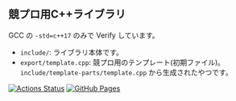 ## 競プロ用C++ライブラリ

GCC の `-std=c++17` のみで Verify しています。

- `include/`: ライブラリ本体です。
- `export/template.cpp`: 競プロ用のテンプレート(初期ファイル)。`include/template-parts/template.cpp` から生成されたやつです。

[![Actions Status](https://github.com/arumakan1727/Kyopro-Cpplib/workflows/verify/badge.svg)](https://github.com/arumakan1727/Kyopro-Cpplib/actions)
[![GitHub Pages](https://img.shields.io/static/v1?label=GitHub+Pages&message=+&color=brightgreen&logo=github)](https://arumakan1727.github.io/kyopro-cpplib/)
